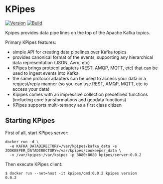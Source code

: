 # KPipes

[![Version](https://img.shields.io/badge/kpipes-0.0.2-blue.svg)](https://github.com/kpipes/kpipes/releases)
[![Build](https://api.travis-ci.org/kpipes/kpipes.svg)](https://travis-ci.org/kpipes/kpipes/)

Kpipes provides data pipe lines on the top of the Apache Kafka topics.

Primary KPipes features:
- simple API for creating data pipelines over Kafka topics
- provides canonical format of the events, supporting any hierarchical data
 representation (JSON, Avro, etc)
- KPipes brings protocol adapters (REST, AMQP, MQTT, etc) that can be used to ingest events
  into Kafka
- the same protocol adapters can be used to access your data in a request/reply manner
(so you can use REST, AMQP, MQTT, etc to access your data)
- Kipipes comes with an impressive collection predefined functions (including core transformations and geodata functions)
- KPipes supports multi-tenancy as a first class citizen

## Starting KPipes

First of all, start KPipes server:

    docker run -d \
      -e KAFKA_DATADIRECTORY=/var/kpipes/kafka_data -e ZOOKEEPER_DATADIRECTORY=/var/kpipes/zookeeper_data \
      -v /var/kpipes:/var/kpipes -p 8080:8080 kpipes/server:0.0.2
    
Then execute KPipes client:

    $ docker run --net=host -it kpipes/cmd:0.0.2 kpipes version
    0.0.2